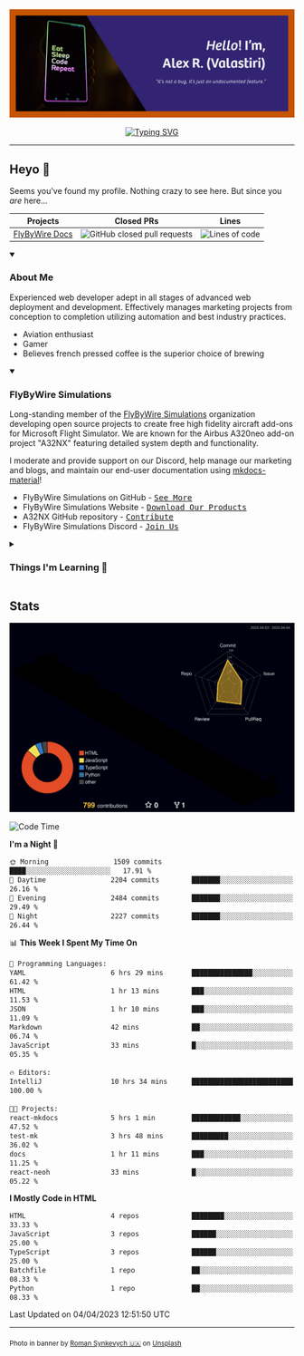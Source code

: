 <div align="center">

<img max-width="600" src="assets/github-profile-banner.png"/>
<p>
    <a href="https://git.io/typing-svg"><img src="https://readme-typing-svg.demolab.com?font=Manrope&weight=600&size=25&pause=1000&color=00E0FE&center=true&vCenter=true&width=800&lines=Web+Development+-+Marketing+-+Graphic+Design;Documentation+maintainer+at+FlyByWire+Simulations;Drinks+excessive+amounts+of+coffee" alt="Typing SVG" /></a>
</p>
</div>

---

## Heyo :wave:

Seems you've found my profile. Nothing crazy to see here. But since you *are* here...

| **Projects**                                           | **Closed PRs**                                                                                                                             | **Lines**                                                                                          |
|--------------------------------------------------------|--------------------------------------------------------------------------------------------------------------------------------------------|----------------------------------------------------------------------------------------------------|
| [FlyByWire Docs](https://github.com/flybywiresim/docs) | ![GitHub closed pull requests](https://img.shields.io/github/issues-pr-closed/Valastiri/docs?color=green&logo=github&style=for-the-badge)  | ![Lines of code](https://img.shields.io/tokei/lines/github.com/Valastiri/docs?style=for-the-badge) |



<details open>
    <summary><h3>About Me</h3></summary>
    
Experienced web developer adept in all stages of advanced web deployment and development. Effectively manages marketing projects from conception to completion utilizing automation and best
industry practices.

- Aviation enthusiast
- Gamer
- Believes french pressed coffee is the superior choice of brewing
</details>

<details open>
    <summary><h3>FlyByWire Simulations</h3></summary>

Long-standing member of the [FlyByWire Simulations](https://flybywiresim.com/) organization developing open source projects to create free high fidelity aircraft add-ons for Microsoft Flight 
Simulator. We are known for the Airbus A320neo add-on project "A32NX" featuring detailed system depth and functionality. 

I moderate and provide support on our Discord, help manage our marketing and blogs, and maintain our end-user documentation using [mkdocs-material](https://squidfunk.github.io/mkdocs-material/)!

- FlyByWire Simulations on GitHub - <kbd>[See More](https://github.com/flybywiresim)</kbd>
- FlyByWire Simulations Website - <kbd>[Download Our Products](https://flybywiresim.com)</kbd>
- A32NX GitHub repository - <kbd>[Contribute](https://github.com/flybywiresim/a32nx/)</kbd>
- FlyByWire Simulations Discord - <kbd>[Join Us](https://discord.gg/flybywire)</kbd>
</details>

<details>
    <summary><h3>Things I'm Learning 🌱</h3></summary>

- React
- TypeScript
</details>

## Stats

![profile contributions graph](profile-3d-contrib/profile-night-rainbow.svg)

<!--START_SECTION:waka-->
![Code Time](http://img.shields.io/badge/Code%20Time-41%20hrs%2054%20mins-blue)

**I'm a Night 🦉** 

```text
🌞 Morning                1509 commits        ████░░░░░░░░░░░░░░░░░░░░░   17.91 % 
🌆 Daytime                2204 commits        ███████░░░░░░░░░░░░░░░░░░   26.16 % 
🌃 Evening                2484 commits        ███████░░░░░░░░░░░░░░░░░░   29.49 % 
🌙 Night                  2227 commits        ███████░░░░░░░░░░░░░░░░░░   26.44 % 
```


📊 **This Week I Spent My Time On** 

```text
💬 Programming Languages: 
YAML                     6 hrs 29 mins       ███████████████░░░░░░░░░░   61.42 % 
HTML                     1 hr 13 mins        ███░░░░░░░░░░░░░░░░░░░░░░   11.53 % 
JSON                     1 hr 10 mins        ███░░░░░░░░░░░░░░░░░░░░░░   11.09 % 
Markdown                 42 mins             ██░░░░░░░░░░░░░░░░░░░░░░░   06.74 % 
JavaScript               33 mins             █░░░░░░░░░░░░░░░░░░░░░░░░   05.35 % 

🔥 Editors: 
IntelliJ                 10 hrs 34 mins      █████████████████████████   100.00 % 

🐱‍💻 Projects: 
react-mkdocs             5 hrs 1 min         ████████████░░░░░░░░░░░░░   47.52 % 
test-mk                  3 hrs 48 mins       █████████░░░░░░░░░░░░░░░░   36.02 % 
docs                     1 hr 11 mins        ███░░░░░░░░░░░░░░░░░░░░░░   11.25 % 
react-neoh               33 mins             █░░░░░░░░░░░░░░░░░░░░░░░░   05.22 % 
```

**I Mostly Code in HTML** 

```text
HTML                     4 repos             ████████░░░░░░░░░░░░░░░░░   33.33 % 
JavaScript               3 repos             ██████░░░░░░░░░░░░░░░░░░░   25.00 % 
TypeScript               3 repos             ██████░░░░░░░░░░░░░░░░░░░   25.00 % 
Batchfile                1 repo              ██░░░░░░░░░░░░░░░░░░░░░░░   08.33 % 
Python                   1 repo              ██░░░░░░░░░░░░░░░░░░░░░░░   08.33 % 
```




 Last Updated on 04/04/2023 12:51:50 UTC
<!--END_SECTION:waka-->

---
<sub>Photo in banner by <a href="https://unsplash.com/@synkevych?utm_source=unsplash&utm_medium=referral&utm_content=creditCopyText">Roman Synkevych 🇺🇦</a> on <a href="https://unsplash.com/photos/vXInUOv1n84?utm_source=unsplash&utm_medium=referral&utm_content=creditCopyText">Unsplash</a></sub>


<!--
**Valastiri/Valastiri** is a ✨ _special_ ✨ repository because its `README.md` (this file) appears on your GitHub profile.

Here are some ideas to get you started:

- 🔭 I’m currently working on ...
- 🌱 I’m currently learning ...
- 👯 I’m looking to collaborate on ...
- 🤔 I’m looking for help with ...
- 💬 Ask me about ...
- 📫 How to reach me: ...
- 😄 Pronouns: ...
- ⚡ Fun fact: ...
-->
